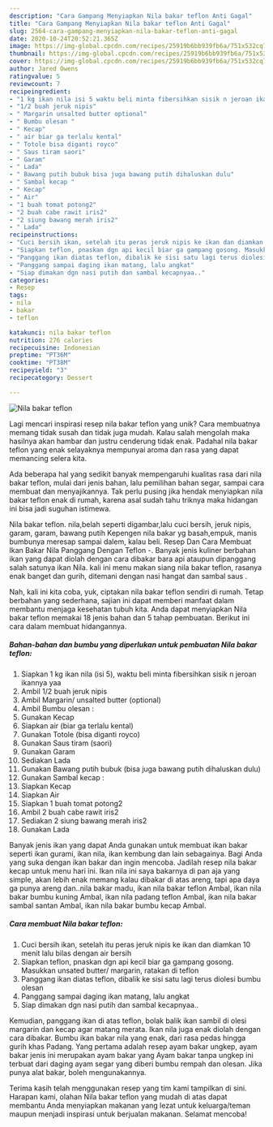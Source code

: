 ```yaml
---
description: "Cara Gampang Menyiapkan Nila bakar teflon Anti Gagal"
title: "Cara Gampang Menyiapkan Nila bakar teflon Anti Gagal"
slug: 2564-cara-gampang-menyiapkan-nila-bakar-teflon-anti-gagal
date: 2020-10-24T20:52:21.365Z
image: https://img-global.cpcdn.com/recipes/25919b6bb939fb6a/751x532cq70/nila-bakar-teflon-foto-resep-utama.jpg
thumbnail: https://img-global.cpcdn.com/recipes/25919b6bb939fb6a/751x532cq70/nila-bakar-teflon-foto-resep-utama.jpg
cover: https://img-global.cpcdn.com/recipes/25919b6bb939fb6a/751x532cq70/nila-bakar-teflon-foto-resep-utama.jpg
author: Jared Owens
ratingvalue: 5
reviewcount: 7
recipeingredient:
- "1 kg ikan nila isi 5 waktu beli minta fibersihkan sisik n jeroan ikannya yaa"
- "1/2 buah jeruk nipis"
- " Margarin unsalted butter optional"
- " Bumbu olesan "
- " Kecap"
- " air biar ga terlalu kental"
- " Totole bisa diganti royco"
- " Saus tiram saori"
- " Garam"
- " Lada"
- " Bawang putih bubuk bisa juga bawang putih dihaluskan dulu"
- " Sambal kecap "
- " Kecap"
- " Air"
- "1 buah tomat potong2"
- "2 buah cabe rawit iris2"
- "2 siung bawang merah iris2"
- " Lada"
recipeinstructions:
- "Cuci bersih ikan, setelah itu peras jeruk nipis ke ikan dan diamkan 10 menit lalu bilas dengan air bersih"
- "Siapkan teflon, pnaskan dgn api kecil biar ga gampang gosong. Masukkan unsated butter/ margarin, ratakan di teflon"
- "Panggang ikan diatas teflon, dibalik ke sisi satu lagi terus diolesi bumbu olesan"
- "Panggang sampai daging ikan matang, lalu angkat"
- "Siap dimakan dgn nasi putih dan sambal kecapnyaa.."
categories:
- Resep
tags:
- nila
- bakar
- teflon

katakunci: nila bakar teflon 
nutrition: 276 calories
recipecuisine: Indonesian
preptime: "PT36M"
cooktime: "PT38M"
recipeyield: "3"
recipecategory: Dessert

---
```



![Nila bakar teflon](https://img-global.cpcdn.com/recipes/25919b6bb939fb6a/751x532cq70/nila-bakar-teflon-foto-resep-utama.jpg)

Lagi mencari inspirasi resep nila bakar teflon yang unik? Cara membuatnya memang tidak susah dan tidak juga mudah. Kalau salah mengolah maka hasilnya akan hambar dan justru cenderung tidak enak. Padahal nila bakar teflon yang enak selayaknya mempunyai aroma dan rasa yang dapat memancing selera kita.

Ada beberapa hal yang sedikit banyak mempengaruhi kualitas rasa dari nila bakar teflon, mulai dari jenis bahan, lalu pemilihan bahan segar, sampai cara membuat dan menyajikannya. Tak perlu pusing jika hendak menyiapkan nila bakar teflon enak di rumah, karena asal sudah tahu triknya maka hidangan ini bisa jadi suguhan istimewa.

Nila bakar teflon. nila,belah seperti digambar,lalu cuci bersih, jeruk nipis, garam, garam, bawang putih Kepengen nila bakar yg basah,empuk, manis bumbunya meresap sampai dalem, kalau beli. Resep Dan Cara Membuat Ikan Bakar Nila Panggang Dengan Teflon -. Banyak jenis kuliner berbahan ikan yang dapat diolah dengan cara dibakar bara api ataupun dipanggang salah satunya ikan Nila. kali ini menu makan siang nila bakar teflon, rasanya enak banget dan gurih, ditemani dengan nasi hangat dan sambal saus .


Nah, kali ini kita coba, yuk, ciptakan nila bakar teflon sendiri di rumah. Tetap berbahan yang sederhana, sajian ini dapat memberi manfaat dalam membantu menjaga kesehatan tubuh kita. Anda dapat menyiapkan Nila bakar teflon memakai 18 jenis bahan dan 5 tahap pembuatan. Berikut ini cara dalam membuat hidangannya.

<!--inarticleads1-->

##### Bahan-bahan dan bumbu yang diperlukan untuk pembuatan Nila bakar teflon:

1. Siapkan 1 kg ikan nila (isi 5), waktu beli minta fibersihkan sisik n jeroan ikannya yaa
1. Ambil 1/2 buah jeruk nipis
1. Ambil  Margarin/ unsalted butter (optional)
1. Ambil  Bumbu olesan :
1. Gunakan  Kecap
1. Siapkan  air (biar ga terlalu kental)
1. Gunakan  Totole (bisa diganti royco)
1. Gunakan  Saus tiram (saori)
1. Gunakan  Garam
1. Sediakan  Lada
1. Gunakan  Bawang putih bubuk (bisa juga bawang putih dihaluskan dulu)
1. Gunakan  Sambal kecap :
1. Siapkan  Kecap
1. Siapkan  Air
1. Siapkan 1 buah tomat potong2
1. Ambil 2 buah cabe rawit iris2
1. Sediakan 2 siung bawang merah iris2
1. Gunakan  Lada


Banyak jenis ikan yang dapat Anda gunakan untuk membuat ikan bakar seperti ikan gurami, ikan nila, ikan kembung dan lain sebagainya. Bagi Anda yang suka dengan ikan bakar dan ingin mencoba. Jadilah resep nila bakar kecap untuk menu hari ini. Ikan nila ini saya bakarnya di pan aja yang simple, akan lebih enak memang kalau dibakar di atas areng, tapi apa daya ga punya areng dan..nila bakar madu, ikan nila bakar teflon Ambal, ikan nila bakar bumbu kuning Ambal, ikan nila padang teflon Ambal, ikan nila bakar sambal santan Ambal, ikan nila bakar bumbu kecap Ambal. 

<!--inarticleads2-->

##### Cara membuat Nila bakar teflon:

1. Cuci bersih ikan, setelah itu peras jeruk nipis ke ikan dan diamkan 10 menit lalu bilas dengan air bersih
1. Siapkan teflon, pnaskan dgn api kecil biar ga gampang gosong. Masukkan unsated butter/ margarin, ratakan di teflon
1. Panggang ikan diatas teflon, dibalik ke sisi satu lagi terus diolesi bumbu olesan
1. Panggang sampai daging ikan matang, lalu angkat
1. Siap dimakan dgn nasi putih dan sambal kecapnyaa..


Kemudian, panggang ikan di atas teflon, bolak balik ikan sambil di olesi margarin dan kecap agar matang merata. Ikan nila juga enak diolah dengan cara dibakar. Bumbu ikan bakar nila yang enak, dari rasa pedas hingga gurih khas Padang. Yang pertama adalah resep ayam bakar ungkep, ayam bakar jenis ini merupakan ayam bakar yang Ayam bakar tanpa ungkep ini terbuat dari daging ayam segar yang diberi bumbu rempah dan olesan. Jika punya alat bakar, boleh mengunakannya. 

Terima kasih telah menggunakan resep yang tim kami tampilkan di sini. Harapan kami, olahan Nila bakar teflon yang mudah di atas dapat membantu Anda menyiapkan makanan yang lezat untuk keluarga/teman maupun menjadi inspirasi untuk berjualan makanan. Selamat mencoba!
